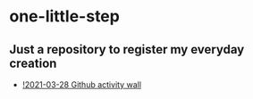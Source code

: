 # one-little-step

## Just a repository to register my everyday creation

- [!2021-03-28 Github activity wall](https://onezhaoyn.github.io)

